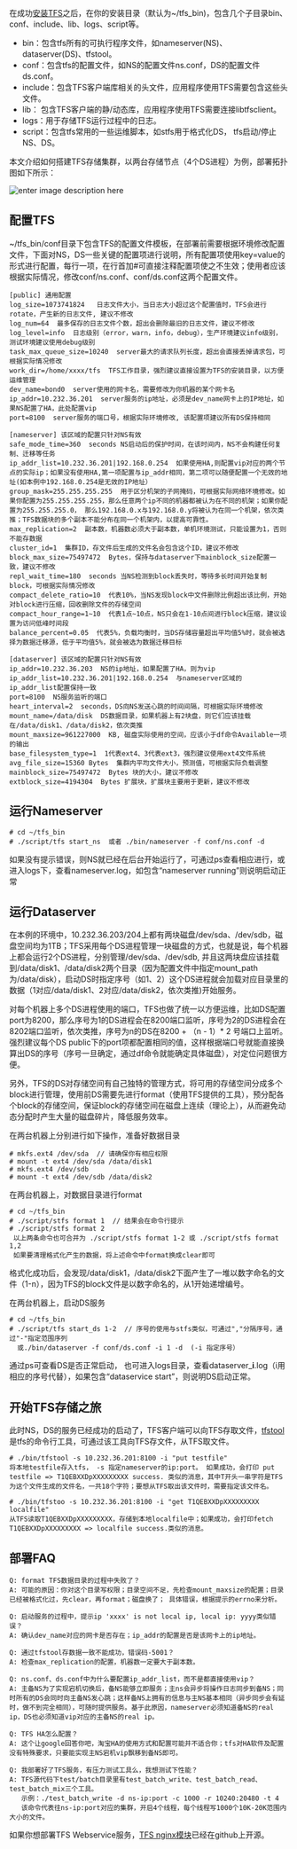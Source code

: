 在成功[安装TFS][1]之后，在你的安装目录（默认为~/tfs_bin)，包含几个子目录bin、conf、include、lib、logs、script等。

*   bin：包含tfs所有的可执行程序文件，如nameserver(NS)、dataserver(DS)、tfstool。
*   conf：包含tfs的配置文件，如NS的配置文件ns.conf，DS的配置文件ds.conf。
*   include：包含TFS客户端库相关的头文件，应用程序使用TFS需要包含这些头文件。
*   lib： 包含TFS客户端的静/动态库，应用程序使用TFS需要连接libtfsclient。
*   logs：用于存储TFS运行过程中的日志。
*   script：包含tfs常用的一些运维脚本，如stfs用于格式化DS， tfs启动/停止NS、DS。

本文介绍如何搭建TFS存储集群，以两台存储节点（4个DS进程）为例，部署拓扑图如下所示：

![enter image description here][2]

配置TFS
-------

~/tfs_bin/conf目录下包含TFS的配置文件模板，在部署前需要根据环境修改配置文件，下面对NS，DS一些关键的配置项进行说明，所有配置项使用key=value的形式进行配置，每行一项，在行首加#可直接注释配置项使之不生效；使用者应该根据实际情况，修改conf/ns.conf、conf/ds.conf这两个配置文件。

    [public] 通用配置
    log_size=1073741824   日志文件大小，当日志大小超过这个配置值时，TFS会进行rotate，产生新的日志文件, 建议不修改
    log_num=64  最多保存的日志文件个数，超出会删除最旧的日志文件，建议不修改
    log_level=info  日志级别（error，warn，info，debug），生产环境建议info级别， 测试环境建议使用debug级别
    task_max_queue_size=10240  server最大的请求队列长度，超出会直接丢掉请求包，可根据实际情况修改
    work_dir=/home/xxxx/tfs  TFS工作目录，强烈建议直接设置为TFS的安装目录，以方便运维管理
    dev_name=bond0  server使用的网卡名，需要修改为你机器的某个网卡名
    ip_addr=10.232.36.201  server服务的ip地址，必须是dev_name网卡上的IP地址，如果NS配置了HA，此处配置vip
    port=8100  server服务的端口号，根据实际环境修改, 该配置项建议所有DS保持相同
    
    [nameserver] 该区域的配置只针对NS有效
    safe_mode_time=360  seconds NS启动后的保护时间，在该时间内，NS不会构建任何复制、迁移等任务
    ip_addr_list=10.232.36.201|192.168.0.254  如果使用HA,则配置vip对应的两个节点的实际ip；如果没有使用HA,第一项配置与ip_addr相同，第二项可以随便配置一个无效的地址(如本例中192.168.0.254是无效的IP地址）
    group_mask=255.255.255.255  用于区分机架的子网掩码，可根据实际网络环境修改。如果你配置为255.255.255.255，那么任意两个ip不同的机器都被认为在不同的机架；如果你配置为255.255.255.0， 那么192.168.0.x与192.168.0.y将被认为在同一个机架，依次类推；TFS数据块的多个副本不能分布在同一个机架内，以提高可靠性。
    max_replication=2  副本数，机器数必须大于副本数，单机环境测试，只能设置为1，否则不能存数据
    cluster_id=1  集群ID，存文件后生成的文件名会包含这个ID，建议不修改
    block_max_size=75497472  Bytes，保持与dataserver下mainblock_size配置一致，建议不修改
    repl_wait_time=180  seconds 当NS检测到block丢失时，等待多长时间开始复制block，可根据实际情况修改
    compact_delete_ratio=10  代表10%，当NS发现block中文件删除比例超出该比例，开始对block进行压缩，回收删除文件的存储空间
    compact_hour_range=1~10  代表1点~10点，NS只会在1-10点间进行block压缩，建议设置为访问低峰时间段
    balance_percent=0.05  代表5%，负载均衡时，当DS存储容量超出平均值5%时，就会被选择为数据迁移源，低于平均值5%，就会被选为数据迁移目标
    
    [dataserver] 该区域的配置只针对NS有效
    ip_addr=10.232.36.203  NS的ip地址，如果配置了HA，则为vip
    ip_addr_list=10.232.36.201|192.168.0.254  与nameserver区域的ip_addr_list配置保持一致
    port=8100  NS服务监听的端口
    heart_interval=2  seconds，DS向NS发送心跳的时间间隔，可根据实际环境修改
    mount_name=/data/disk  DS数据目录，如果机器上有2块盘，则它们应该挂载在/data/disk1、/data/disk2，依次类推
    mount_maxsize=961227000  KB, 磁盘实际使用的空间，应该小于df命令Available一项的输出
    base_filesystem_type=1  1代表ext4、3代表ext3，强烈建议使用ext4文件系统
    avg_file_size=15360 Bytes  集群内平均文件大小，预测值，可根据实际负载调整
    mainblock_size=75497472  Bytes 块的大小，建议不修改
    extblock_size=4194304  Bytes 扩展块，扩展块主要用于更新，建议不修改
    

运行Nameserver
--------------

    # cd ~/tfs_bin
    # ./script/tfs start_ns  或者 ./bin/nameserver -f conf/ns.conf -d
    

如果没有提示错误，则NS就已经在后台开始运行了，可通过ps查看相应进行，或进入logs下，查看nameserver.log，如包含“nameserver running”则说明启动正常

运行Dataserver
--------------

在本例的环境中，10.232.36.203/204上都有两块磁盘/dev/sda、/dev/sdb，磁盘空间均为1TB；TFS采用每个DS进程管理一块磁盘的方式，也就是说，每个机器上都会运行2个DS进程，分别管理/dev/sda、/dev/sdb, 并且这两块盘应该挂载到/data/disk1、/data/disk2两个目录（因为配置文件中指定mount_path为/data/disk），启动DS时指定序号（如1、2）这个DS进程就会加载对应目录里的数据（1对应/data/disk1、2对应/data/disk2，依次类推)开始服务。

对每个机器上多个DS进程使用的端口，TFS也做了统一以方便运维，比如DS配置port为8200，那么序号为1的DS进程会在8200端口监听，序号为2的DS进程会在8202端口监听，依次类推，序号为n的DS在8200 + （n - 1）* 2 号端口上监听。强烈建议每个DS public下的port项都配置相同的值，这样根据端口号就能直接换算出DS的序号（序号一旦确定，通过df命令就能确定具体磁盘），对定位问题很方便。

另外，TFS的DS对存储空间有自己独特的管理方式，将可用的存储空间分成多个block进行管理，使用前DS需要先进行format（使用TFS提供的工具），预分配各个block的存储空间，保证block的存储空间在磁盘上连续（理论上），从而避免动态分配时产生大量的磁盘碎片，降低服务效率。

在两台机器上分别进行如下操作，准备好数据目录

    # mkfs.ext4 /dev/sda  // 请确保你有相应权限
    # mount -t ext4 /dev/sda /data/disk1
    # mkfs.ext4 /dev/sdb
    # mount -t ext4 /dev/sdb /data/disk2
    

在两台机器上，对数据目录进行format

    # cd ~/tfs_bin
    # ./script/stfs format 1  // 结果会在命令行提示
    # ./script/stfs format 2
     以上两条命令也可合并为 ./script/stfs format 1-2 或 ./script/stfs format 1,2
     如果要清理格式化产生的数据，将上述命令中format换成clear即可
    

格式化成功后，会发现/data/disk1，/data/disk2下面产生了一堆以数字命名的文件（1-n），因为TFS的block文件是以数字命名的，从1开始递增编号。

在两台机器上，启动DS服务

    # cd ~/tfs_bin
    # ./script/tfs start_ds 1-2  // 序号的使用与stfs类似，可通过","分隔序号，通过"-"指定范围序列
      或./bin/dataserver -f conf/ds.conf -i 1 -d  (-i 指定序号）
    

通过ps可查看DS是否正常启动， 也可进入logs目录，查看dataserver_**i**.log（i用相应的序号代替），如果包含“dataservice start”，则说明DS启动正常。

开始TFS存储之旅
---------------

此时NS，DS的服务已经成功的启动了，TFS客户端可以向TFS存取文件，[tfstool][3]是tfs的命令行工具，可通过该工具向TFS存文件，从TFS取文件。

    # ./bin/tfstool -s 10.232.36.201:8100 -i "put testfile"
    将本地testfile存入tfs， -s 指定nameserver的ip:port。 如果成功，会打印 put testfile => T1QEBXXDpXXXXXXXXX success. 类似的消息，其中T开头一串字符是TFS为这个文件生成的文件名，一共18个字符；要想从TFS取出该文件时，需要指定该文件名。
    
    # ./bin/tfstoo -s 10.232.36.201:8100 -i "get T1QEBXXDpXXXXXXXXX localfile"
    从TFS读取T1QEBXXDpXXXXXXXXX，存储到本地localfile中；如果成功，会打印fetch T1QEBXXDpXXXXXXXXX => localfile success.类似的消息。
    

部署FAQ
-------

    Q: format TFS数据目录的过程中失败了？
    A: 可能的原因：你对这个目录写权限；目录空间不足，先检查mount_maxsize的配置；目录已经被格式化过，先clear，再format；磁盘换了； 具体错误，根据提示的errno来分析。
    
    Q: 启动服务的过程中，提示ip 'xxxx' is not local ip, local ip: yyyy类似错误？
    A: 确认dev_name对应的网卡是否存在；ip_addr的配置是否是该网卡上的ip地址。
    
    Q: 通过tfstool存数据一致不能成功，错误码-5001？
    A: 检查max_replication的配置，机器数一定要大于副本数。
    
    Q: ns.conf、ds.conf中为什么要配置ip_addr_list，而不是都直接使用vip？
    A: 主备NS为了实现宕机切换后，备NS能够立即服务；主ns会异步将操作日志同步到备NS；同时所有的DS会同时向主备NS发心跳；这样备NS上拥有的信息与主NS基本相同（异步同步会有延时，做不到完全相同），可随时提供服务。基于此原因，nameserver必须知道备NS的real ip，DS也必须知道vip对应的主备NS的real ip。
    
    Q: TFS HA怎么配置？
    A: 这个让google回答你吧，淘宝HA的使用方式和配置可能并不适合你；tfs对HA软件及配置没有特殊要求，只要能实现主NS宕机vip飘移到备NS即可。
    
    Q: 我部署好了TFS服务，有压力测试工具么，我想测试下性能？
    A: TFS源代码下test/batch目录里有test_batch_write、test_batch_read、test_batch_mix三个工具。
       示例：./test_batch_write -d ns-ip:port -c 1000 -r 10240:20480 -t 4
       该命令代表往ns-ip:port对应的集群，开启4个线程，每个线程写1000个10K-20K范围内大小的文件。
    

如果你想部署TFS Webservice服务，[TFS nginx模块][4]已经在github上开源。

 [1]: https://github.com/alibaba/tfs/blob/master/INSTALL.md
 [2]: http://e.hiphotos.baidu.com/album/s=550;q=90;c=xiangce,100,100/sign=36ba122263d0f703e2b295d938c12000/622762d0f703918f1c4579ff503d269759eec46b.jpg?referer=68835931359b033b759fc9ea2429&x=.jpg
 [3]: http://code.taobao.org/p/tfs/wiki/tools/
 [4]: https://github.com/taobao/nginx-tfs
